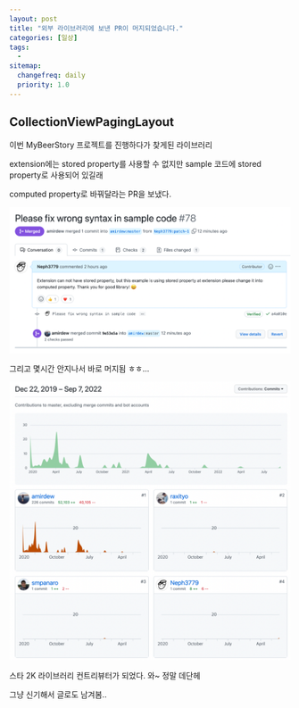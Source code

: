 ```yaml
---
layout: post
title: "외부 라이브러리에 보낸 PR이 머지되었습니다."
categories: [일상]
tags: 
  - 
sitemap:
  changefreq: daily
  priority: 1.0
---
```


## CollectionViewPagingLayout

이번 MyBeerStory 프로젝트를 진행하다가 찾게된 라이브러리

extension에는 stored property를 사용할 수 없지만 sample 코드에 stored property로 사용되어 있길래

computed property로 바꿔달라는 PR을 보냈다.



![image-20220907150746251](https://raw.githubusercontent.com/Neph3779/Blog-Image/forUpload/img/20220907150752.png)



그리고 몇시간 안지나서 바로 머지됨 ㅎㅎ...



<img src="https://raw.githubusercontent.com/Neph3779/Blog-Image/forUpload/img/20220907150824.png" alt="image-20220907150824912" style="zoom:50%;" />



스타 2K 라이브러리 컨트리뷰터가 되었다. 와~ 정말 데단헤



그냥 신기해서 글로도 남겨봄..